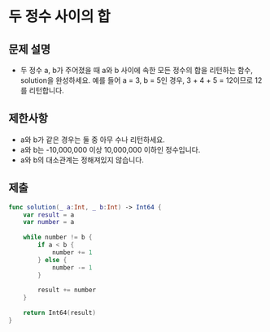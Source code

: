 # 두 정수 사이의 합
## 문제 설명
- 두 정수 a, b가 주어졌을 때 a와 b 사이에 속한 모든 정수의 합을 리턴하는 함수, solution을 완성하세요.
예를 들어 a = 3, b = 5인 경우, 3 + 4 + 5 = 12이므로 12를 리턴합니다. 

## 제한사항
- a와 b가 같은 경우는 둘 중 아무 수나 리턴하세요.
- a와 b는 -10,000,000 이상 10,000,000 이하인 정수입니다.
- a와 b의 대소관계는 정해져있지 않습니다.


## 제출

```swift
func solution(_ a:Int, _ b:Int) -> Int64 {
    var result = a
    var number = a
    
    while number != b {
        if a < b {
            number += 1
        } else {
            number -= 1
        }
        
        result += number
    }
    
    return Int64(result)
}
```
